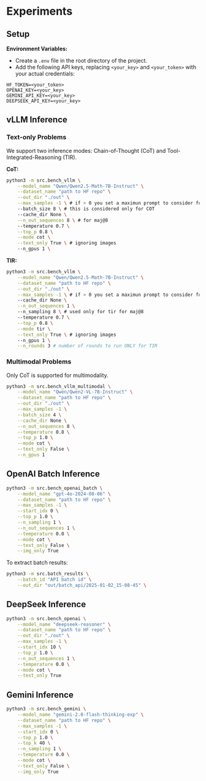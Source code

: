 # Experiments 

## Setup

**Environment Variables:**
  * Create a `.env` file in the root directory of the project.
  * Add the following API keys, replacing `<your_key>` and `<your_token>` with your actual credentials:

  ```
  HF_TOKEN=<your_token>
  OPENAI_KEY=<your_key>
  GEMINI_API_KEY=<your_key>
  DEEPSEEK_API_KEY=<your_key>
  ```

## vLLM Inference

### Text-only Problems
We support two inference modes: Chain-of-Thought (CoT) and Tool-Integrated-Reasoning (TIR).

**CoT:**

```bash
python3 -m src.bench_vllm \
    --model_name "Qwen/Qwen2.5-Math-7B-Instruct" \
    --dataset_name "path to HF repo" \
    --out_dir "./out" \
    --max_samples -1 \ # if > 0 you set a maximun prompt to consider for the execution, useful for debug
    --batch_size 8 \ # this is considered only for COT
    --cache_dir None \
    --n_out_sequences 8 \ # for maj@8
    --temperature 0.7 \
    --top_p 0.8 \
    --mode cot \
    --text_only True \ # ignoring images
    --n_gpus 1 \
```

**TIR:**

```bash
python3 -m src.bench_vllm \
    --model_name "Qwen/Qwen2.5-Math-7B-Instruct" \
    --dataset_name "path to HF repo" \
    --out_dir "./out" \
    --max_samples -1 \ # if > 0 you set a maximun prompt to consider for the execution, useful for debug
    --cache_dir None \
    --n_out_sequences 1 \ 
    --n_sampling 8 \ # used only for tir for maj@8
    --temperature 0.7 \
    --top_p 0.8 \
    --mode tir \
    --text_only True \ # ignoring images
    --n_gpus 1 \
    --n_rounds 3 # number of rounds to run ONLY for TIR
```

### Multimodal Problems

Only CoT is supported for multimodality.

```bash
python3 -m src.bench_vllm_multimodal \
    --model_name "Qwen/Qwen2-VL-7B-Instruct" \
    --dataset_name "path to HF repo" \
    --out_dir "./out" \
    --max_samples -1 \
    --batch_size 4 \
    --cache_dir None \
    --n_out_sequences 8 \
    --temperature 0.8 \
    --top_p 1.0 \
    --mode cot \
    --text_only False \
    --n_gpus 1 
```

## OpenAI Batch Inference

```bash
python3 -m src.bench_openai_batch \
    --model_name "gpt-4o-2024-08-06" \
    --dataset_name "path to HF repo" \
    --max_samples -1 \
    --start_idx 0 \
    --top_p 1.0 \
    --n_sampling 1 \
    --n_out_sequences 1 \
    --temperature 0.0 \
    --mode cot \
    --text_only False \
    --img_only True
```
To extract batch results:

```bash
python3 -m src.batch_results \
    --batch_id "API batch id" \
    --out_dir "out/batch_api/2025-01-02_15-08-45" \
```

## DeepSeek Inference

```bash
python3 -m src.bench_openai \
    --model_name "deepseek-reasoner" \
    --dataset_name "path to HF repo" \
    --out_dir "./out" \
    --max_samples -1 \
    --start_idx 10 \
    --top_p 1.0 \
    --n_out_sequences 1 \
    --temperature 0.0 \
    --mode cot \
    --text_only True
```

## Gemini Inference

```bash
python3 -m src.bench_gemini \
    --model_name "gemini-2.0-flash-thinking-exp" \
    --dataset_name "path to HF repo" \
    --max_samples -1 \
    --start_idx 0 \
    --top_p 1.0 \
    --top_k 40 \
    --n_sampling 1 \
    --temperature 0.0 \
    --mode cot \
    --text_only False \
    --img_only True
```


